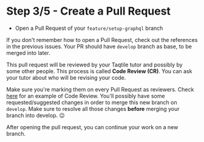 # Step 3/5 - Create a Pull Request

- Open a Pull Request of your `feature/setup-graphql` branch

If you don't remember how to open a Pull Request, check out the references in the previous issues. Your PR should have `develop` branch as base, to be merged into later.

This pull request will be reviewed by your Taqtile tutor and possibly by some other people. This process is called **Code Review (CR)**. You can ask your tutor about who will be revising your code.

Make sure you're marking them on every Pull Request as reviewers. Check [here](https://github.com/indigotech/taq-github-bot/pull/64) for an example of Code Review. You'll possibly have some requested/suggested changes in order to merge this new branch on `develop`. Make sure to resolve all those changes **before** merging your branch into develop. 😉

After opening the pull request, you can continue your work on a new branch. 
